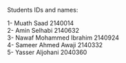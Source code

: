 Students IDs and names:

1- Muath Saad  2140014
<br>
2- Amin Selhabi 2140632
<br>
3- Nawaf Mohammed Ibrahim 2140924
<br>
4- Sameer Ahmed Awaji 2140332
<br>
5- Yasser Aljohani 2040360
